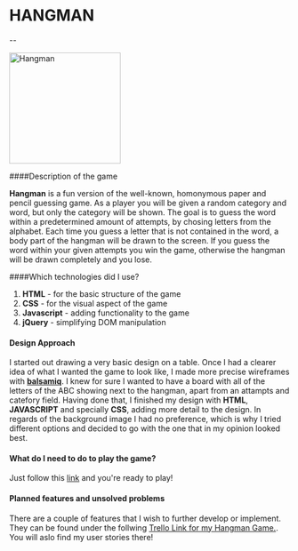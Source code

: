 # HANGMAN
--

<img src="http://ecx.images-amazon.com/images/I/81xt2%2BPD0IL.png" alt="Hangman" width="200px">

####Description of the game


**Hangman** is a fun version of the well-known, homonymous paper and pencil guessing game. As a player you will be given a random category and word, but only the category will be shown. The goal is to guess the word within a predetermined amount of attempts, by chosing letters from the alphabet. Each time you guess a letter that is not contained in the word, a body part of the hangman will be drawn to the screen. If you guess the word within your given attempts you win the game, otherwise the hangman will be drawn completely and you lose.  


####Which technologies did I use? 


1. **HTML** 				- for the basic structure of the game
2. **CSS**				- for the visual aspect of the game
3. **Javascript**		- adding functionality to the game
4. **jQuery**				- simplifying DOM manipulation 


#### Design Approach


I started out drawing a very basic design on a table. Once I had a clearer idea of what I wanted the game to look like, I made more precise wireframes with [**balsamiq**](https://github.com/davenhauser/Hangman/blob/master/assets/wireframes/Wireframes_Balsamiq.pdf). I knew for sure I wanted to have a board with all of the letters of the ABC showing next to the hangman, apart from an attampts and catefory field. Having done that, I finished my design with **HTML**, **JAVASCRIPT** and specially **CSS**, adding more detail to the design. In regards of the background image I had no preference, which is why I tried different options and decided to go with the one that in my opinion looked best. 

#### What do I need to do to play the game?

Just follow this [link](http://davenhauser.github.io/Hangman/) and you're ready to play!

#### Planned features and unsolved problems

There are a couple of features that I wish to further develop or implement. They can be found under the follwing [Trello Link for my Hangman Game.](https://trello.com/b/j6nbSLfb/project-1-hangman). You will aslo find my user stories there!

